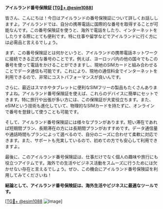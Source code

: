 **アイルランド番号保険証 [[TG💪+ @esim1088](https://t.me/s/esim1088)]**

皆さん、こんにちは！今日はアイルランドの番号保険証について詳しくお話ししますよ。アイルランドでは、自分の携帯電話に国際的な番号を取得することが可能なんです。この番号保険証を使うと、海外で電話をしたり、インターネットをしたりする際にとても便利です。特に仕事や留学などでアイルランドに行く方には必需品と言えるでしょう。

まず、この番号保険証とは何かというと、アイルランドの携帯電話ネットワークに接続できる正式な番号のことです。例えば、ヨーロッパ内の他の国々でもこの番号を使って電話をかけることができますし、現地のSIMカードと組み合わせることでデータ通信も可能です。これにより、現地の通信料金でインターネットを利用できるので、非常にコストパフォーマンスが良いんです。

さらに、最近はスマホやタブレットに便利なSIMフリーの製品もたくさんありますよね。アイルランド番号保険証を使えば、これらのデバイスに簡単にセットできます。特に旅行や出張が多い方には、この保険証が大変役立ちます。また、eSIMという技術も進化していて、物理的なSIMカードを持たずに、オンラインで番号を登録して使うことも可能です。

そして、アイルランド番号保険証には様々なプランがあります。短い滞在であれば短期間プラン、長期滞在の方には長期間プランがおすすめです。データ通信量や通話時間もプランによって選べるので、自分のニーズに合わせて柔軟に対応できます。また、サポートも充実しているので、初めての方でも安心して利用できますよ。

最後に、このアイルランド番号保険証は、仕事だけでなく個人の趣味や旅行にも役立つアイテムです。海外での生活やビジネス活動をスムーズに行うためには欠かせない存在と言えるでしょう。ぜひ、この機会にアイルランド番号保険証を利用してみてくださいね！

**結論として、アイルランド番号保険証は、海外生活やビジネスに最適なツールです。**

[[TG💪+ @esim1088](https://t.me/s/esim1088) ![Image](https://i.postimg.cc/Y0z9fWf4/image.png)]